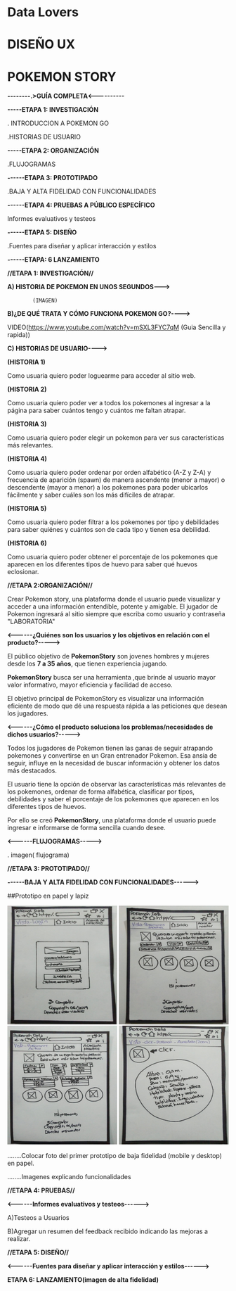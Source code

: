 # Data Lovers

# DISEÑO UX

# POKEMON STORY

**--------.>GUÍA COMPLETA<----------**







**-----ETAPA 1: INVESTIGACIÓN**

. INTRODUCCION A POKEMON GO

.HISTORIAS DE USUARIO

**-----ETAPA 2: ORGANIZACIÓN**

.FLUJOGRAMAS

**------ETAPA 3: PROTOTIPADO**

.BAJA Y ALTA FIDELIDAD CON FUNCIONALIDADES

**------ETAPA 4: PRUEBAS A PÚBLICO ESPECÍFICO**

Informes evaluativos y testeos

**------ETAPA 5: DISEÑO**

.Fuentes para diseñar  y aplicar interacción y estilos

**------ETAPA: 6 LANZAMIENTO**




**//ETAPA 1: INVESTIGACIÓN//**

**A) HISTORIA DE POKEMON EN UNOS SEGUNDOS--->**

            (IMAGEN)




**B)¿DE QUÉ TRATA Y CÓMO FUNCIONA POKEMON GO?---->**

   VIDEO(https://www.youtube.com/watch?v=mSXL3FYC7qM  (Guia Sencilla y rapida))


**C) HISTORIAS DE USUARIO---->**


**(HISTORIA 1)**

Como usuaria quiero poder loguearme para acceder al sitio web.

**(HISTORIA 2)**

Como usuaria quiero poder ver a todos los pokemones al ingresar a la página para saber cuántos tengo y cuántos me faltan atrapar.

**(HISTORIA 3)**

Como usuaria quiero poder elegir un pokemon para ver sus características más relevantes.

**(HISTORIA 4)**

Como usuaria quiero poder ordenar por orden alfabético (A-Z y Z-A) y frecuencia de aparición (spawn) de manera ascendente (menor a mayor) o descendente (mayor a menor) a los pokemones para poder ubicarlos fácilmente y saber cuáles son los más difíciles de atrapar.

**(HISTORIA 5)**

Como usuaria quiero poder filtrar a los pokemones por tipo y debilidades para saber quiénes y cuántos son de cada tipo y tienen esa debilidad.

**(HISTORIA 6)**

Como usuaria quiero poder obtener el porcentaje de los pokemones que aparecen en los diferentes tipos de huevo para saber qué huevos eclosionar.



**//ETAPA 2:ORGANIZACIÓN//**

Crear Pokemon story, una plataforma donde el usuario puede visualizar y acceder a una información entendible, potente y amigable. El jugador de Pokemon ingresará al sitio siempre que escriba como usuario y contraseña "LABORATORIA"

**<------¿Quiénes son los usuarios y los objetivos en relación con el producto?----->**

El público objetivo de **PokemonStory** son jovenes hombres y mujeres desde los **7 a 35 años**, que tienen experiencia jugando.

**PokemonStory** busca ser una herramienta ,que brinde al usuario mayor valor informativo, mayor eficiencia y facilidad de acceso. 

El objetivo principal de PokemonStory es visualizar una información eficiente de modo que dé una respuesta rápida a las peticiones que desean los jugadores.

**<------¿Cómo el producto soluciona los problemas/necesidades de dichos usuarios?----->**

Todos los jugadores de Pokemon tienen las ganas de seguir atrapando pokemones y convertirse en un Gran entrenador Pokemon. Esa ansia de seguir, influye en la necesidad de buscar información y obtener los datos más destacados.

El usuario tiene la opción de observar las características más relevantes de los pokemones, ordenar de forma alfabética, clasificar por tipos, debilidades y saber el porcentaje de los pokemones que aparecen en los diferentes tipos de huevos.

Por ello se creó **PokemonStory**, una plataforma donde el usuario puede ingresar e informarse de forma sencilla cuando desee.
 
**<------FLUJOGRAMAS----->**

. imagen( flujograma)

**//ETAPA 3: PROTOTIPADO//**

**------BAJA Y ALTA FIDELIDAD CON FUNCIONALIDADES------>**

##Prototipo en papel y lapiz

<img src= "./src/img/vistalogin.jpeg"  width="250" height="270">
<img src= "./src/img/vistapokemoninactiva.jpeg"  width="250" height="270">
<img src= "./src/img/vistapokemonesactiva.jpeg"  width="250" height="270">
<img src= "./src/img/vistaclickpokemon.jpeg"  width="250" height="270">

........Colocar foto del primer prototipo de baja fidelidad (mobile y desktop) en papel.

........Imagenes explicando funcionalidades


**//ETAPA 4: PRUEBAS//**

**<------Informes evaluativos y testeos------>**


A)Testeos a Usuarios

B)Agregar un resumen del feedback recibido indicando las mejoras a realizar.


**//ETAPA 5: DISEÑO//**


**<------Fuentes para diseñar  y aplicar interacción y estilos------>**

**ETAPA 6: LANZAMIENTO(imagen de alta fidelidad)**






